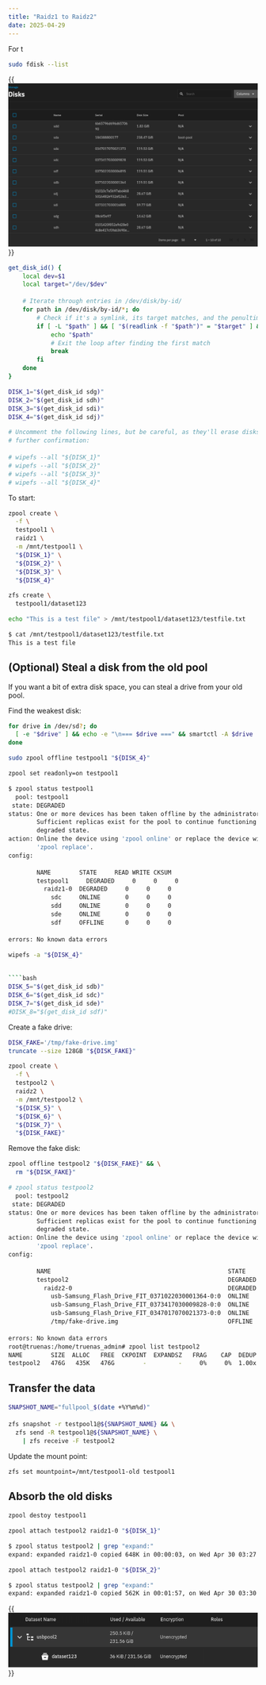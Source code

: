 ```yaml
---
title: "Raidz1 to Raidz2"
date: 2025-04-29
---
```


For t

```bash
sudo fdisk --list
```

{{<img src="truenas-disks.webp">}}

```bash
get_disk_id() {
    local dev=$1
    local target="/dev/$dev"

    # Iterate through entries in /dev/disk/by-id/
    for path in /dev/disk/by-id/*; do
        # Check if it's a symlink, its target matches, and the penultimate char is ':'
        if [ -L "$path" ] && [ "$(readlink -f "$path")" = "$target" ] && [[ "${path: -2:1}" == ":" ]]; then
            echo "$path"
            # Exit the loop after finding the first match
            break
        fi
    done
}
```

```bash
DISK_1="$(get_disk_id sdg)"
DISK_2="$(get_disk_id sdh)"
DISK_3="$(get_disk_id sdi)"
DISK_4="$(get_disk_id sdj)"
```

```bash
# Uncomment the following lines, but be careful, as they'll erase disks with no
# further confirmation:

# wipefs --all "${DISK_1}"
# wipefs --all "${DISK_2}"
# wipefs --all "${DISK_3}"
# wipefs --all "${DISK_4}"
```

To start:

```bash
zpool create \
  -f \
  testpool1 \
  raidz1 \
  -m /mnt/testpool1 \
  "${DISK_1}" \
  "${DISK_2}" \
  "${DISK_3}" \
  "${DISK_4}"
```

```bash
zfs create \
  testpool1/dataset123
```

```bash
echo "This is a test file" > /mnt/testpool1/dataset123/testfile.txt
```

```bash
$ cat /mnt/testpool1/dataset123/testfile.txt
This is a test file
```

## (Optional) Steal a disk from the old pool

If you want a bit of extra disk space, you can steal a drive from your old pool.

Find the weakest disk:

```bash
for drive in /dev/sd?; do
  [ -e "$drive" ] && echo -e "\n=== $drive ===" && smartctl -A $drive | grep -E '(Power_On_Hours|Wear_Leveling|Media_Wearout|Reallocated_Sector)'
done
```

```bash
sudo zpool offline testpool1 "${DISK_4}"
```

```bash
zpool set readonly=on testpool1
```

```bash
$ zpool status testpool1
  pool: testpool1
 state: DEGRADED
status: One or more devices has been taken offline by the administrator.
        Sufficient replicas exist for the pool to continue functioning in a
        degraded state.
action: Online the device using 'zpool online' or replace the device with
        'zpool replace'.
config:

        NAME        STATE     READ WRITE CKSUM
        testpool1     DEGRADED     0     0     0
          raidz1-0  DEGRADED     0     0     0
            sdc     ONLINE       0     0     0
            sdd     ONLINE       0     0     0
            sde     ONLINE       0     0     0
            sdf     OFFLINE      0     0     0

errors: No known data errors
```

```bash
wipefs -a "${DISK_4}"
```

`````bash

````bash
DISK_5="$(get_disk_id sdb)"
DISK_6="$(get_disk_id sdc)"
DISK_7="$(get_disk_id sde)"
#DISK_8="$(get_disk_id sdf)"
`````

Create a fake drive:

```bash
DISK_FAKE='/tmp/fake-drive.img'
truncate --size 128GB "${DISK_FAKE}"

```

```bash
zpool create \
  -f \
  testpool2 \
  raidz2 \
  -m /mnt/testpool2 \
  "${DISK_5}" \
  "${DISK_6}" \
  "${DISK_7}" \
  "${DISK_FAKE}"
```

Remove the fake disk:

```bash
zpool offline testpool2 "${DISK_FAKE}" && \
  rm "${DISK_FAKE}"
```

```bash
# zpool status testpool2
  pool: testpool2
 state: DEGRADED
status: One or more devices has been taken offline by the administrator.
        Sufficient replicas exist for the pool to continue functioning in a
        degraded state.
action: Online the device using 'zpool online' or replace the device with
        'zpool replace'.
config:

        NAME                                                  STATE     READ WRITE CKSUM
        testpool2                                             DEGRADED     0     0     0
          raidz2-0                                            DEGRADED     0     0     0
            usb-Samsung_Flash_Drive_FIT_0371022030001364-0:0  ONLINE       0     0     0
            usb-Samsung_Flash_Drive_FIT_0373417030009828-0:0  ONLINE       0     0     0
            usb-Samsung_Flash_Drive_FIT_0347017070021373-0:0  ONLINE       0     0     0
            /tmp/fake-drive.img                               OFFLINE      0     0     0

errors: No known data errors
root@truenas:/home/truenas_admin# zpool list testpool2
NAME        SIZE  ALLOC   FREE  CKPOINT  EXPANDSZ   FRAG    CAP  DEDUP    HEALTH  ALTROOT
testpool2   476G   435K   476G        -         -     0%     0%  1.00x  DEGRADED  -
```

## Transfer the data

```bash
SNAPSHOT_NAME="fullpool_$(date +%Y%m%d)"

zfs snapshot -r testpool1@${SNAPSHOT_NAME} && \
  zfs send -R testpool1@${SNAPSHOT_NAME} \
    | zfs receive -F testpool2
```

Update the mount point:

```bash
zfs set mountpoint=/mnt/testpool1-old testpool1
```

## Absorb the old disks

```bash
zpool destoy testpool1
```

```bash
zpool attach testpool2 raidz1-0 "${DISK_1}"
```

```bash
$ zpool status testpool2 | grep "expand:"
expand: expanded raidz1-0 copied 648K in 00:00:03, on Wed Apr 30 03:27:03 2025
```

```bash
zpool attach testpool2 raidz1-0 "${DISK_2}"
```

```bash
$ zpool status testpool2 | grep "expand:"
expand: expanded raidz1-0 copied 562K in 00:01:57, on Wed Apr 30 03:30:02 2025
```

{{<img src="finished-pool.webp">}}
